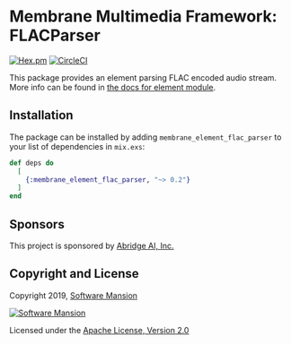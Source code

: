 # Membrane Multimedia Framework: FLACParser

[![Hex.pm](https://img.shields.io/hexpm/v/membrane_element_flac_parser.svg)](https://hex.pm/packages/membrane_element_flac_parser)
[![CircleCI](https://circleci.com/gh/membraneframework/membrane-element-flac-parser.svg?style=svg)](https://circleci.com/gh/membraneframework/membrane-element-flac-parser)

This package provides an element parsing FLAC encoded audio stream.
More info can be found in [the docs for element module](https://hexdocs.pm/membrane_element_flac_parser).

## Installation

The package can be installed by adding `membrane_element_flac_parser` to your list of dependencies in `mix.exs`:

```elixir
def deps do
  [
    {:membrane_element_flac_parser, "~> 0.2"}
  ]
end
```

## Sponsors

This project is sponsored by [Abridge AI, Inc.](https://abridge.ai)

## Copyright and License

Copyright 2019, [Software Mansion](https://swmansion.com/?utm_source=git&utm_medium=readme&utm_campaign=membrane-element-flac-parser)

[![Software Mansion](https://membraneframework.github.io/static/logo/swm_logo_readme.png)](https://swmansion.com/?utm_source=git&utm_medium=readme&utm_campaign=membrane-element-flac-parser)

Licensed under the [Apache License, Version 2.0](LICENSE)
